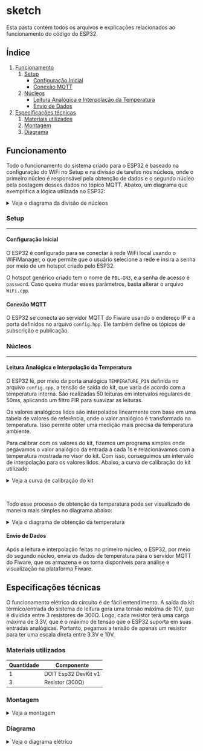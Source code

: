 # sketch

Esta pasta contém todos os arquivos e explicações relacionados ao funcionamento 
do código do ESP32.

## Índice

1. [Funcionamento](#funcionamento)
    1. [Setup](#setup)
        - [Configuração Inicial](#configuração-inicial)
        - [Conexão MQTT](#conexão-mqtt)
    2. [Núcleos](#núcleos)
        - [Leitura Analógica e Interpolação da Temperatura](#leitura-analógica-e-interpolação-da-temperatura)
        - [Envio de Dados](#envio-de-dados)
2. [Especificações técnicas](#especificações-técnicas)
    1. [Materiais utilizados](#materiais-utilizados)
    2. [Montagem](#montagem)
    3. [Diagrama](#diagrama)

## Funcionamento

Todo o funcionamento do sistema criado para o ESP32 é baseado na configuração do 
WiFi no Setup e na divisão de tarefas nos núcleos, onde o primeiro núcleo é 
responsável pela obtenção de dados e o segundo núcleo pela postagem desses dados 
no tópico MQTT. Abaixo, um diagrama que exemplifica a lógica utilizada no ESP32:

<details>
<summary>Veja o diagrama da divisão de núcleos</summary>

![Cores](../doc/Divisao_de_Nucleos.png)

</details>

### Setup
****

#### Configuração Inicial

O ESP32 é configurado para se conectar à rede WiFi local usando o WiFiManager, o 
que permite que o usuário selecione a rede e insira a senha por meio de um 
hotspot criado pelo ESP32.

O hotspot genérico criado tem o nome de `PBL-GN3`, e a senha de acesso é 
`password`. Caso queira mudar esses parâmetros, basta alterar o arquivo 
`WiFi.cpp`.

#### Conexão MQTT

O ESP32 se conecta ao servidor MQTT do Fiware usando o endereço IP e a porta 
definidos no arquivo `config.hpp`. Ele também define os tópicos de subscrição e 
publicação.

### Núcleos
****
#### Leitura Analógica e Interpolação da Temperatura

O ESP32 lê, por meio da porta analógica `TEMPERATURE_PIN` definida no arquivo 
`config.cpp`, a tensão de saída do kit, que varia de acordo com a temperatura 
interna. São realizadas 50 leituras em intervalos regulares de 50ms, aplicando 
um filtro FIR para suavizar as leituras.

Os valores analógicos lidos são interpolados linearmente com base em uma tabela 
de valores de referência, onde o valor analógico é transformado na temperatura. 
Isso permite obter uma medição mais precisa da temperatura ambiente.

Para calibrar com os valores do kit, fizemos um programa simples onde pegávamos 
o valor analógico da entrada a cada 1s e relacionávamos com a temperatura 
mostrada no visor do kit. Com isso, conseguimos um intervalo de interpolação 
para os valores lidos. Abaixo, a curva de calibração do kit utilizado:

<details>
<summary>Veja a curva de calibração do kit</summary>

![Interpolação](../doc/Curva_de_Calibracao_do_Sensor.png)

</details>

&nbsp;

Todo esse processo de obtenção da temperatura pode ser visualizado de maneira 
mais simples no diagrama abaixo:

<details>
<summary>Veja o diagrama de obtenção da temperatura</summary>

![Temperatura](../doc/Obtencao_da_Temperatura.png)

</details>

#### Envio de Dados

Após a leitura e interpolação feitas no primeiro núcleo, o ESP32, por meio do 
segundo núcleo, envia os dados de temperatura para o servidor MQTT do Fiware, 
que os armazena e os torna disponíveis para análise e visualização na plataforma 
Fiware.

## Especificações técnicas

O funcionamento elétrico do circuito é de fácil entendimento. A saída do kit 
térmico/entrada do sistema de leitura gera uma tensão máxima de 10V, que é 
dividida entre 3 resistores de 300Ω. Logo, cada resistor terá uma carga máxima 
de 3.3V, que é o máximo de tensão que o ESP32 suporta em suas entradas 
analógicas. Portanto, pegamos a tensão de apenas um resistor para ter uma escala 
direta entre 3.3V e 10V.

### Materiais utilizados
| Quantidade | Componente            |
|------------|-----------------------|
| 1          | DOIT Esp32 DevKit v1  |
| 3          | Resistor (300Ω)       |

### Montagem

<details>
<summary>Veja a montagem</summary>

![Montagem](../doc/Montagem.png)

</details>

### Diagrama

<details>
<summary>Veja o diagrama elétrico</summary>

![Diagrama](../doc/Diagrama.png)

</details>
